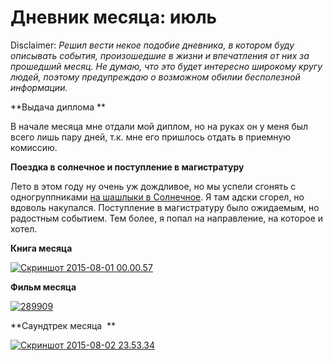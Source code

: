 # Дневник месяца: июль

Disclaimer:
_Решил вести некое подобие дневника, в котором буду описывать события, произошедшие в жизни и впечатления от них за прошедший месяц. Не думаю, что это будет интересно широкому кругу людей, поэтому предупреждаю о возможном обилии бесполезной информации._

**Выдача диплома **

В начале месяца мне отдали мой диплом, но на руках он у меня был всего лишь пару дней, т.к. мне его пришлось отдать в приемную комиссию.

**Поездка в солнечное и поступление в магистратуру**

Лето в этом году ну очень уж дождливое, но мы успели сгонять с одногруппниками [на шашлыки в Солнечное](https://blog.alexeyev.me/2015/07/solnechnoe/ "Солнечное"). Я там адски сгорел, но вдоволь накупался. Поступление в магистратуру было ожидаемым, но радостным событием. Тем более, я попал на направление, на которое и хотел.

**Книга месяца**

[![Скриншот 2015-08-01 00.00.57](https://vlaim.s3.amazonaws.com/uploads/2015/08/Skrinshot-2015-08-01-00.00.57.png)](https://vlaim.s3.amazonaws.com/uploads/2015/08/Skrinshot-2015-08-01-00.00.57.png)

**Фильм месяца**

[![289909](https://vlaim.s3.amazonaws.com/uploads/2015/08/289909.jpg)](https://vlaim.s3.amazonaws.com/uploads/2015/08/289909.jpg)

**Саундтрек месяца  **

[![Скриншот 2015-08-02 23.53.34](https://vlaim.s3.amazonaws.com/uploads/2015/08/Skrinshot-2015-08-02-23.53.34.png)](https://vlaim.s3.amazonaws.com/uploads/2015/08/Skrinshot-2015-08-02-23.53.34.png)